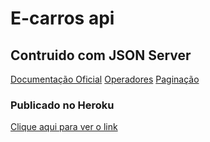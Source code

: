 # E-carros api

## Contruido com JSON Server

[Documentação Oficial](https://www.npmjs.com/package/json-server)
[Operadores](https://www.npmjs.com/package/json-server#operators)
[Paginação](https://www.npmjs.com/package/json-server#pagination)

### Publicado no  Heroku
[Clique aqui para ver o link](https://finddev-api.herokuapp.com/)
